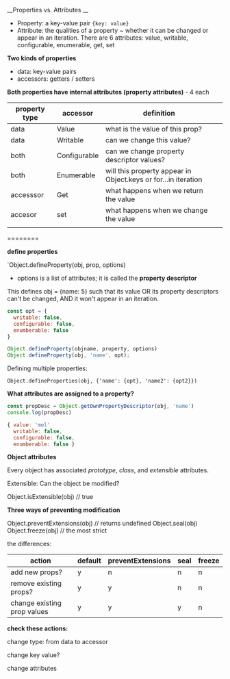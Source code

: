 
__Properties vs. Attributes __

- Property: a key-value pair `{key: value}`
- Attribute: the qualities of a property ~ whether it can be changed or appear in an iteration.  There are 6 attributes: value, writable, configurable, enumerable, get, set

__Two kinds of properties__

- data: key-value pairs
- accessors: getters / setters

__Both properties have internal attributes__ **(property attributes)** - 4 each

| property type | accessor     | definition                                                   |      |
| ------------- | ------------ | ------------------------------------------------------------ | ---- |
| data          | Value        | what is the value of this prop? <any>                        |      |
| data          | Writable     | can we change this value? <boolean>                          |      |
| both          | Configurable | can we change property descriptor values? <boolean>          |      |
| both          | Enumerable   | will this property appear in Object.keys or for...in iteration |      |
| accesssor     | Get          | what happens when we return the value <function>             |      |
| accesor       | set          | what happens when we change the value <function>             |      |
|               |              |                                                              |      |

========

__define properties__

`Object.defineProperty(obj, prop, options)

- options is a list of attributes; it is called the **property descriptor**

This defines obj = {name: 5} such that its value OR its property descriptors can't be changed, AND it won't appear in an iteration.

```js
const opt = {
  writable: false,
  configurable: false,
  enumberable: false
}

Object.defineProperty(objname, property, options)
Object.defineProperty(obj, 'name', opt);
```

Defining multiple properties:

`Object.defineProperties(obj, {'name': {opt}, 'name2': {opt2}})`

**What attributes are assigned to a property?**

```js
const propDesc = Object.getOwnPropertyDescriptor(obj, 'name')
console.log(propDesc) 
```

```js
{ value: 'mel'
  writable: false,
  configurable: false,
  enumberable: false }
```
__Object attributes__

Every object has associated *prototype*, *class*, and *extensible* attributes.

Extensible: Can the object be modified? <boolean>

Object.isExtensible(obj) // true

__Three ways of preventing modification__

Object.preventExtensions(obj) // returns undefined
Object.seal(obj)
Object.freeze(obj) // the most strict

the differences: 

| action                      | default | preventExtensions | seal | freeze |
| --------------------------- | ------- | ----------------- | ---- | ------ |
| add new props?              | y       | n                 | n    | n      |
| remove existing props?      | y       | y                 | n    | n      |
| change existing prop values | y       | y                 | y    | n      |

**check these actions:** 

change type: from data to accessor 

change key value?  

change attributes

  


